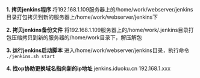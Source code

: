 **1. 拷贝jenkins程序**
将192.168.1.109服务器上的/home/work/webserver/jenkins目录打包拷贝到新的服务器上/home/work/webserver/jenkins下

**2. 拷贝jenkins备份文件**
将192.168.1.109服务器上的/home/work/.jenkins目录打包压缩拷贝到新的服务器的/home/work目录下，解压解包

**3. 运行jenkins启动脚本**
进入/home/work/webserver/jenkins目录，执行命令 `./jenkins.sh start`

**4. 找op协助更换域名指向新的ip地址**
jenkins.iduoku.cn   192.168.1.xxx

